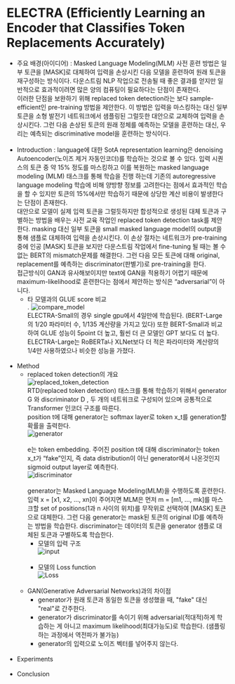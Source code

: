 # ELECTRA (Efficiently Learning an Encoder that Classifies Token Replacements Accurately)

- 주요 배경(아이디어) :  Masked Language Modeling(MLM) 사전 훈련 방법은 일부 토큰을 [MASK]로 대체하여 입력을 손상시킨 다음 모델을 훈련하여 원래 토큰을 재구성하는 방식이다. 다운스트림 NLP 작업으로 전송될 때 좋은 결과를 얻지만 일반적으로 효과적이려면 많은 양의 컴퓨팅이 필요하다는 단점이 존재한다. <br>
이러한 단점을 보완하기 위해 replaced token detection라는 보다 sample-efficient인 pre-training 방법을 제안한다. 이 방법은 입력을 마스킹하는 대신 일부 토큰을 소형 발전기 네트워크에서 샘플링된 그럴듯한 대안으로 교체하여 입력을 손상시킨다. 그런 다음 손상된 토큰의 원래 정체를 예측하는 모델을 훈련하는 대신, 우리는 예측되는 discriminative model을 훈련하는 방식이다.
<br><br>
- Introduction : language에 대한 SotA representation learning은 denoising Autoencoder(노이즈 제거 자동인코더)를 학습하는 것으로 볼 수 있다. 입력 시퀀스의 토큰 중 약 15% 정도를 마스킹하고 이를 복원하는 masked language modeling (MLM) 태스크를 통해 학습을 진행 하는데 기존의 autoregressive language modeling 학습에 비해 양방향 정보를 고려한다는 점에서 효과적인 학습을 할 수 있지만 토큰의 15%에서만 학습하기 때문에 상당한 계산 비용이 발생한다는 단점이 존재한다. <br>
대안으로 모델이 실제 입력 토큰을 그럴듯하지만 합성적으로 생성된 대체 토큰과 구별하는 방법을 배우는 사전 교육 작업인 replaced token detection task를 제안한다. masking 대신 일부 토큰을 small masked language model의 output을 통해 샘플로 대체하여 입력을 손상시킨다. 이 손상 절차는 네트워크가 pre-training 중에 인공 [MASK] 토큰을 보지만 다운스트림 작업에서 fine-tuning 될 때는 볼 수 없는 BERT의 mismatch문제를 해결한다. 그런 다음 모든 토큰에 대해 original, replacement를 예측하는 discriminator(판별기)로 pre-training을 한다.<br>
접근방식이 GAN과 유사해보이지만 text에 GAN을 적용하기 어렵기 때문에 maximum-likelihood로 훈련한다는 점에서 제안하는 방식은 “adversarial”이 아니다.
    - 타 모델과의 GLUE score 비교 <br>.
    ![compare_model](https://user-images.githubusercontent.com/86700191/183028796-ce1e2116-6bf9-4a0b-97ac-76b6a0ab0379.PNG) <br>
    ELECTRA-Small의 경우 single gpu에서 4일만에 학습된다. (BERT-Large의 1/20 파라미터 수, 1/135 계산량을 가지고 있다) 또한 BERT-Small과 비교하여 GLUE 성능이 5point 더 높고, 훨씬 더 큰 모델인 GPT 보다도 더 높다. ELECTRA-Large는 RoBERTa나 XLNet보다 더 적은 파라미터와 계산량의 1/4만 사용하였으나 비슷한 성능을 가졌다.
<br><br>
- Method
  - replaced token detection의 개요 <br>
  ![replaced_token_detection](https://user-images.githubusercontent.com/86700191/183081658-c8518414-55c2-43cd-a1b7-bb809d2cfd9b.PNG) <br>
  RTD(replaced token detection) 태스크를 통해 학습하기 위해서 generator G 와 discriminator D , 두 개의 네트워크로 구성되어 있으며 공통적으로 Transformer 인코더 구조를 따른다. <br>
  position t에 대해 generator는 softmax layer로 token x_t를 generation할 확률을 출력한다. <br>
  ![generator](https://user-images.githubusercontent.com/86700191/183089546-81cf4960-c51d-4c7c-b572-c904eecaeefc.PNG) <br><br>
  e는 token embedding. 주어진 position t에 대해 discriminator는 token x_t가 “fake”인지, 즉 data distribution이 아닌 generator에서 나온것인지 sigmoid output layer로 예측한다. <br>
  ![discriminator](https://user-images.githubusercontent.com/86700191/183089954-62e2f25a-cf96-4ddf-99ad-fc7e75d836fd.PNG) <br><br>
  generator는 Masked Language Modeling(MLM)을 수행하도록 훈련한다. 입력 x = [x1, x2, ..., xn]이 주어지면 MLM은 먼저 m = [m1, ..., mk]를 마스크할 set of positions(1과 n 사이의 위치)를 무작위로 선택하여 [MASK] 토큰으로 대체한다. 그런 다음 generator는 mask된 토큰의 original ID를 예측하는 방법을 학습한다. discriminator는 데이터의 토큰을 generator 샘플로 대체된 토큰과 구별하도록 학습한다.<br>
    - 모델의 입력 구조 <br>
    ![input](https://user-images.githubusercontent.com/86700191/183092177-11719d91-24bd-4d38-89b3-3a3b32af0595.PNG) <br><br>
    - 모델의 Loss function <br>
    ![Loss](https://user-images.githubusercontent.com/86700191/183092185-47a40440-cab1-4e69-84ec-31f76c1311c9.PNG) 
  <br><br>
  - GAN(Generative Adversarial Networks)과의 차이점
    - generator가 원래 토큰과 동일한 토큰을 생성했을 때, "fake" 대신 "real"로 간주한다.
    - generator가 discriminator를 속이기 위해 adversarial(적대적)하게 학습하는 게 아니고 maximum likelihood(최대가능도)로 학습한다. (샘플링하는 과정에서 역전파가 불가능)
    - generator의 입력으로 노이즈 벡터를 넣어주지 않는다. 
<br><br>
- Experiments
<br><br>
- Conclusion
<br><br>